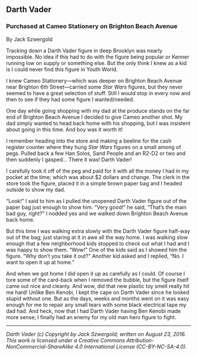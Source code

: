## Darth Vader
### Purchased at Cameo Stationery on Brighton Beach Avenue

By Jack Szwergold

Tracking down a Darth Vader figure in deep Brooklyn was nearly impossible. No idea if this had to do with the figure being popular or Kenner running low on supply or something else. But the only think I knew as a kid is I could never find this figure in Youth World.

I knew Cameo Stationery—which was deeper on Brighton Beach Avenue near Brighton 6th Street—carried some *Star Wars* figures, but they never seemed to have a great selection of stuff. Still I would stop in every now and then to see if they had some figure I wanted/needed.

One day while going shopping with my dad at the produce stands on the far end of Brighton Beach Avenue I decided to give Cameo another shot. My dad simply wanted to head back home with his shopping, but I was insistent about going in this time. And boy was it worth it!

I remember heading into the store and making a beeline for the cash register counter where they hung *Star Wars* figures on a small among of pegs. Pulled back a few Han Solos, Sand People and an R2-D2 or two and then suddenly I gasped… There it was! Darth Vader!

I carefully took it off of the peg and paid for it with all the money I had in my pocket at the time; which was about $2 dollars and change. The clerk in the store took the figure, placed it in a simple brown paper bag and I headed outside to show my dad.

“Look!” I said to him as I pulled the unopened Darth Vader figure out of the paper bag just enough to show him. “Very good!” he said, “That’s the main bad guy, right?” I nodded yes and we walked down Brighton Beach Avenue back home.

But this time I was walking extra slowly with the Darth Vader figure half-way out of the bag; just staring at it in awe all the way home. I was walking slow enough that a few neighborhood kids stopped to check out what I had and I was happy to show them. “Wow!” One of the kids said as I showed him the figure. “Why don’t you take it out?” Another kid asked and I replied, “No. I want to open it up at home.”

And when we got home I did open it up as carefully as I could. Of course I tore some of the card-back when I removed the bubble, but the figure itself came out nice and cleanly. And wow, did that new plastic toy smell really hit me hard! Unlike Ben Kenobi, I kept the cape on Darth Vader since he looked stupid without one. But as the days, weeks and months went on it was easy enough for me to repair any small tears with some black electrical tape my dad had. And heck, now that I had Darth Vader having Ben Kenobi made more sense; I finally had an enemy for my old man hero figure to fight.

***

*Darth Vader (c) Copyright by Jack Szwergold; written on August 23, 2016. This work is licensed under a Creative Commons Attribution-NonCommercial-ShareAlike 4.0 International License (CC-BY-NC-SA-4.0).*